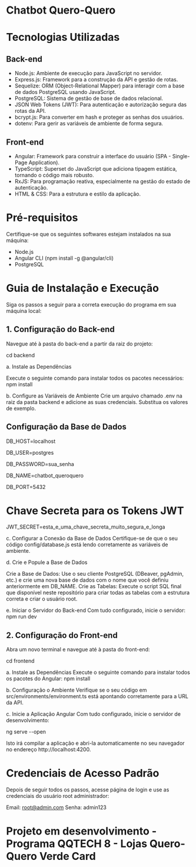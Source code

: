 # Chatbot Quero-Quero

# Tecnologias Utilizadas
## Back-end
- Node.js: Ambiente de execução para JavaScript no servidor.
- Express.js: Framework para a construção da API e gestão de rotas.
- Sequelize: ORM (Object-Relational Mapper) para interagir com a base de dados PostgreSQL usando JavaScript.
- PostgreSQL: Sistema de gestão de base de dados relacional.
- JSON Web Tokens (JWT): Para autenticação e autorização segura das rotas da API.
- bcrypt.js: Para converter em hash e proteger as senhas dos usuários.
- dotenv: Para gerir as variáveis de ambiente de forma segura.

## Front-end
- Angular: Framework para construir a interface do usuário (SPA - Single-Page Application).
- TypeScript: Superset do JavaScript que adiciona tipagem estática, tornando o código mais robusto.
- RxJS: Para programação reativa, especialmente na gestão do estado de autenticação.
- HTML & CSS: Para a estrutura e estilo da aplicação.

# Pré-requisitos
Certifique-se que os seguintes softwares estejam instalados na sua máquina:
- Node.js
- Angular CLI (npm install -g @angular/cli)
- PostgreSQL

# Guia de Instalação e Execução
Siga os passos a seguir para a correta execução do programa em sua máquina local:

## 1. Configuração do Back-end
Navegue até à pasta do back-end a partir da raiz do projeto:

cd backend

a. Instale as Dependências

Execute o seguinte comando para instalar todos os pacotes necessários:
npm install

b. Configure as Variáveis de Ambiente
Crie um arquivo chamado .env na raiz da pasta backend e adicione as suas credenciais. Substitua os valores de exemplo.

## Configuração da Base de Dados

DB_HOST=localhost

DB_USER=postgres

DB_PASSWORD=sua_senha

DB_NAME=chatbot_queroquero

DB_PORT=5432

# Chave Secreta para os Tokens JWT
JWT_SECRET=esta_e_uma_chave_secreta_muito_segura_e_longa

c. Configurar a Conexão da Base de Dados
Certifique-se de que o seu código config/database.js está lendo corretamente as variáveis de ambiente.

d. Crie e Popule a Base de Dados

Crie a Base de Dados: Use o seu cliente PostgreSQL (DBeaver, pgAdmin, etc.) e crie uma nova base de dados com o nome que você definiu anteriormente em DB_NAME.
Crie as Tabelas: Execute o script SQL final que disponível neste repositório para criar todas as tabelas com a estrutura correta e criar o usuário root.

e. Iniciar o Servidor do Back-end
Com tudo configurado, inicie o servidor:
npm run dev

## 2. Configuração do Front-end
Abra um novo terminal e navegue até à pasta do front-end:

cd frontend

a. Instale as Dependências
Execute o seguinte comando para instalar todos os pacotes do Angular:
npm install

b. Configuração o Ambiente
Verifique se o seu código em src/environments/environment.ts está apontando corretamente para a URL da  API.

c. Inicie a Aplicação Angular
Com tudo configurado, inicie o servidor de desenvolvimento:

ng serve --open

Isto irá compilar a aplicação e abri-la automaticamente no seu navegador no endereço http://localhost:4200.

# Credenciais de Acesso Padrão
Depois de seguir todos os passos, acesse página de login e use as credenciais do usuário root administrador:

Email: root@admin.com
Senha: admin123

# Projeto em desenvolvimento - Programa QQTECH 8 - Lojas Quero-Quero Verde Card


